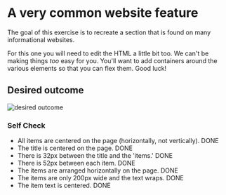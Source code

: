 # A very common website feature

The goal of this exercise is to recreate a section that is found on many informational websites.

For this one you will need to edit the HTML a little bit too. We can't be making things _too_ easy for you. You'll want to add containers around the various elements so that you can flex them. Good luck!

## Desired outcome

![desired outcome](./desired-outcome.png)

### Self Check

- All items are centered on the page (horizontally, not vertically). DONE
- The title is centered on the page. DONE
- There is 32px between the title and the 'items.' DONE
- There is 52px between each item. DONE
- The items are arranged horizontally on the page. DONE
- The items are only 200px wide and the text wraps. DONE
- The item text is centered. DONE
